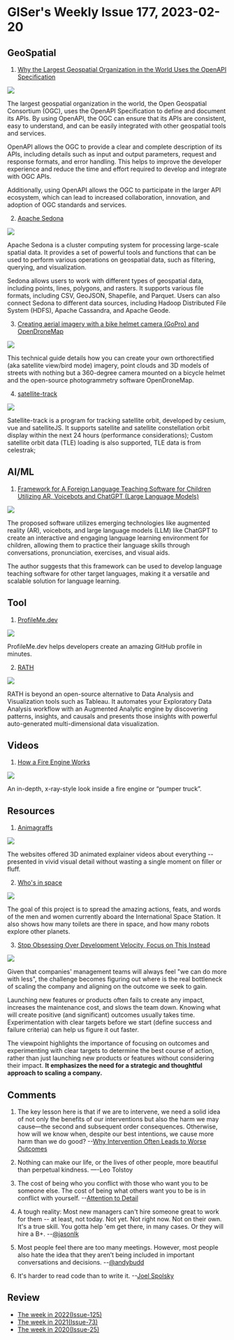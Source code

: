 # GISer's Weekly Issue 177, 2023-02-20

## GeoSpatial

1. [Why the Largest Geospatial Organization in the World Uses the OpenAPI Specification](https://www.openapis.org/blog/2023/02/01/why-the-largest-geospatial-organization-in-the-world-uses-the-openapi-specification)

![](https://coast.noaa.gov/data/digitalcoast/img/tools/waterway_1.jpg)

The largest geospatial organization in the world, the Open Geospatial Consortium (OGC), uses the OpenAPI Specification to define and document its APIs. By using OpenAPI, the OGC can ensure that its APIs are consistent, easy to understand, and can be easily integrated with other geospatial tools and services.

OpenAPI allows the OGC to provide a clear and complete description of its APIs, including details such as input and output parameters, request and response formats, and error handling. This helps to improve the developer experience and reduce the time and effort required to develop and integrate with OGC APIs.

Additionally, using OpenAPI allows the OGC to participate in the larger API ecosystem, which can lead to increased collaboration, innovation, and adoption of OGC standards and services.

2. [Apache Sedona](https://sedona.apache.org/latest-snapshot/)

![](https://sedona.apache.org/latest-snapshot/image/architecture.svg)

Apache Sedona is a cluster computing system for processing large-scale spatial data. It provides a set of powerful tools and functions that can be used to perform various operations on geospatial data, such as filtering, querying, and visualization.

Sedona allows users to work with different types of geospatial data, including points, lines, polygons, and rasters. It supports various file formats, including CSV, GeoJSON, Shapefile, and Parquet. Users can also connect Sedona to different data sources, including Hadoop Distributed File System (HDFS), Apache Cassandra, and Apache Geode.

3. [Creating aerial imagery with a bike helmet camera (GoPro) and OpenDroneMap](https://jakecoppinger.com/2022/12/creating-aerial-imagery-with-a-bike-helmet-camera-and-opendronemap/)

![](https://jakecoppinger.com/wp-content/uploads/2022/12/blender-perspective-1024x772.jpg)

This technical guide details how you can create your own orthorectified (aka satellite view/bird mode) imagery, point clouds and 3D models of streets with nothing but a 360-degree camera mounted on a bicycle helmet and the open-source photogrammetry software OpenDroneMap.

4. [satellite-track](https://jiangteng2019.github.io/satellite-track/)

![](https://img-blog.csdnimg.cn/89809e1eca78428c82dde7cab4801bac.png)

Satellite-track is a program for tracking satellite orbit, developed by cesium, vue and satelliteJS. It supports satellite and satellite constellation orbit display within the next 24 hours (performance considerations); Custom satellite orbit data (TLE) loading is also supported, TLE data is from celestrak;

## AI/ML

1. [Framework for A Foreign Language Teaching Software for Children Utilizing AR, Voicebots and ChatGPT (Large Language Models)](https://dergipark.org.tr/en/download/article-file/2864638)

![](https://unbug.github.io/assets/images/screenshot-20230210-075312.jpg)

The proposed software utilizes emerging technologies like augmented reality (AR), voicebots, and large language models (LLM) like ChatGPT to create an interactive and engaging language learning environment for children, allowing them to practice their language skills through conversations, pronunciation, exercises, and visual aids.

The author suggests that this framework can be used to develop language teaching software for other target languages, making it a versatile and scalable solution for language learning.

## Tool

1. [ProfileMe.dev](https://github.com/danielcranney/profileme-dev)

![](https://assets.bestxtools.com/s2/main/images/2023-02-16-10-24-01.png)

ProfileMe.dev helps developers create an amazing GitHub profile in minutes.

2. [RATH](https://github.com/Kanaries/Rath)

![](https://camo.githubusercontent.com/9d3b2b6a15030e38f89041ddad17f68fd4dc3dd7485edd9b1d9a29e7c6c4035b/68747470733a2f2f6b616e61726965732d646f63732e6f73732d636e2d68616e677a686f752e616c6979756e63732e636f6d2f696d672f6769746875622d726561646d652f666561747572652d64656d6f2e676966)

RATH is beyond an open-source alternative to Data Analysis and Visualization tools such as Tableau. It automates your Exploratory Data Analysis workflow with an Augmented Analytic engine by discovering patterns, insights, and causals and presents those insights with powerful auto-generated multi-dimensional data visualization.

## Videos

1. [How a Fire Engine Works](https://www.youtube.com/watch?v=pEdlz9AUlqA)

![](https://animagraffs.com/wp-content/uploads/fire-engine-preview-1.jpg)

An in-depth, x-ray-style look inside a fire engine or “pumper truck”.

## Resources

1. [Animagraffs](https://animagraffs.com/)

![](https://imgs.zhubai.love/d0c38dab43a34ca5a5e08d2dbbe77b59_2192261542853668864.png)

The websites offered 3D animated explainer videos about everything -- presented in vivid visual detail without wasting a single moment on filler or fluff.

2. [Who's in space](https://whoisinspace.com/)

![](https://imgs.zhubai.love/e6f543196cad45448702c979f2639335_2192261542853668864.png)

The goal of this project is to spread the amazing actions, feats, and words of the men and women currently aboard the International Space Station. It also shows how many toilets are there in space, and how many robots explore other planets.

3. [Stop Obsessing Over Development Velocity, Focus on This Instead](https://itamargilad.com/velocity-vs-impact/)

![](https://lh5.googleusercontent.com/1oQoreqT85QsqXR7qKRoqN-xnifMdZDJYZfUowRVr-z5FPGiIVRTP2SlvV2tRyE2eSJILc8JssZwgqdcVLuoKMaeiVfoBTlX14QiD-HYUlEe9bOEfJLw3vAngTT7g-hVCJwDRQo7)

Given that companies' management teams will always feel "we can do more with less", the challenge becomes figuring out where is the real bottleneck of scaling the company and aligning on the outcome we seek to gain.

Launching new features or products often fails to create any impact, increases the maintenance cost, and slows the team down. Knowing what will create positive (and significant) outcomes usually takes time. Experimentation with clear targets before we start (define success and failure criteria) can help us figure it out faster.

The viewpoint highlights the importance of focusing on outcomes and experimenting with clear targets to determine the best course of action, rather than just launching new products or features without considering their impact. **It emphasizes the need for a strategic and thoughtful approach to scaling a company.**

## Comments

1.  The key lesson here is that if we are to intervene, we need a solid idea of not only the benefits of our interventions but also the harm we may cause—the second and subsequent order consequences. Otherwise, how will we know when, despite our best intentions, we cause more harm than we do good?
    --[Why Intervention Often Leads to Worse Outcomes](https://fs.blog/iatrogenics/)

2.  Nothing can make our life, or the lives of other people, more beautiful than perpetual kindness.
    —-Leo Tolstoy

3.  The cost of being who you conflict with those who want you to be someone else. The cost of being what others want you to be is in conflict with yourself.
    --[Attention to Detail](https://fs.blog/brain-food/february-19-2023/)

4.  A tough reality: Most new managers can't hire someone great to work for them -- at least, not today. Not yet. Not right now. Not on their own. It's a true skill. You gotta help 'em get there, in many cases. Or they will hire a B+.
    --[@jasonlk](https://twitter.com/jasonlk/status/1624194502683676675)

5.  Most people feel there are too many meetings. However, most people also hate the idea that they aren’t being included in important conversations and decisions.
    --[@andybudd](https://twitter.com/andybudd/status/1614584319007424512)

6.  It's harder to read code than to write it.
    --[Joel Spolsky](https://www.devshirt.club/developer-shirt/its-harder-to-read-code-than-to-write-it)

## Review

- [The week in 2022(Issue-125)](../2022/issue-125.md)
- [The week in 2021(Issue-73)](../2021/issue-73.md)
- [The week in 2020(Issue-25)](../2020/issue-25.md)
